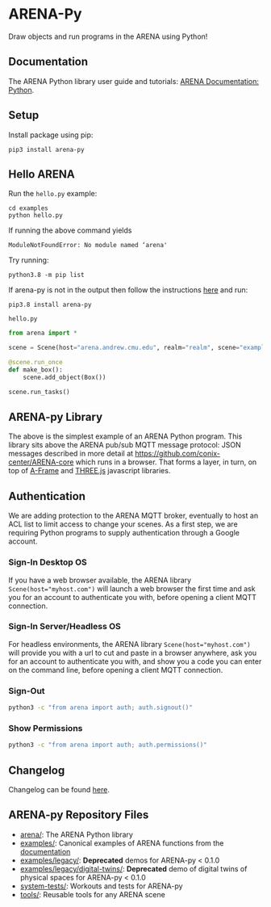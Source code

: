 # ARENA-Py
Draw objects and run programs in the ARENA using Python!

## Documentation
The ARENA Python library user guide and tutorials:
[ARENA Documentation: Python](https://conix-center.github.io/ARENA/content/python/).

## Setup
Install package using pip:
```shell
pip3 install arena-py
```

## Hello ARENA
Run the `hello.py` example:
```shell
cd examples
python hello.py
```
If running the above command yields 
``` 
ModuleNotFoundError: No module named ‘arena' 
```
Try running: 
```
python3.8 -m pip list
```
If arena-py is not in the output then follow the instructions [here](https://pypi.org/project/certifi/) and run:
```
pip3.8 install arena-py
```

`hello.py`
```python
from arena import *

scene = Scene(host="arena.andrew.cmu.edu", realm="realm", scene="example")

@scene.run_once
def make_box():
    scene.add_object(Box())

scene.run_tasks()
```

## ARENA-py Library
The above is the simplest example of an ARENA Python program. This library sits above the ARENA pub/sub MQTT
message protocol: JSON messages described in more detail at https://github.com/conix-center/ARENA-core which runs in a browser.
That forms a layer, in turn, on top of [A-Frame](https://aframe.io/) and [THREE.js](http://threejs.org/) javascript libraries.

## Authentication
We are adding protection to the ARENA MQTT broker, eventually to host an ACL list to limit access to change your scenes.
As a first step, we are requiring Python programs to supply authentication through a Google account.

### Sign-In Desktop OS
If you have a web browser available, the ARENA library `Scene(host="myhost.com")` will launch a web browser the first time
and ask you for an account to authenticate you with, before opening a client MQTT connection.

### Sign-In Server/Headless OS
For headless environments, the ARENA library `Scene(host="myhost.com")` will provide you with a url to cut and paste in a
browser anywhere, ask you for an account to authenticate you with, and show you a code you can enter on the command line,
before opening a client MQTT connection.

### Sign-Out
```bash
python3 -c "from arena import auth; auth.signout()"
```
### Show Permissions
```bash
python3 -c "from arena import auth; auth.permissions()"
```

## Changelog
Changelog can be found [here](CHANGELOG.md).

## ARENA-py Repository Files
- [arena/](arena/): The ARENA Python library
- [examples/](examples/): Canonical examples of ARENA functions from the [documentation](https://conix-center.github.io/ARENA/content/python/)
- [examples/legacy/](examples/legacy/): **Deprecated** demos for ARENA-py < 0.1.0
- [examples/legacy/digital-twins/](examples/legacy/digital-twins/): **Deprecated** demo of digital twins of physical spaces for ARENA-py < 0.1.0
- [system-tests/](system-tests/): Workouts and tests for ARENA-py
- [tools/](tools/): Reusable tools for any ARENA scene
